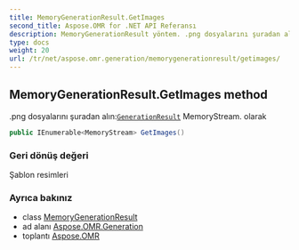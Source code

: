 ```yaml
---
title: MemoryGenerationResult.GetImages
second_title: Aspose.OMR for .NET API Referansı
description: MemoryGenerationResult yöntem. .png dosyalarını şuradan alınGenerationResult MemoryStream. olarak
type: docs
weight: 20
url: /tr/net/aspose.omr.generation/memorygenerationresult/getimages/
---
```

## MemoryGenerationResult.GetImages method

.png dosyalarını şuradan alın:[`GenerationResult`](../../generationresult/) MemoryStream. olarak

```csharp
public IEnumerable<MemoryStream> GetImages()
```

### Geri dönüş değeri

Şablon resimleri

### Ayrıca bakınız

* class [MemoryGenerationResult](../)
* ad alanı [Aspose.OMR.Generation](../../memorygenerationresult/)
* toplantı [Aspose.OMR](../../../)


